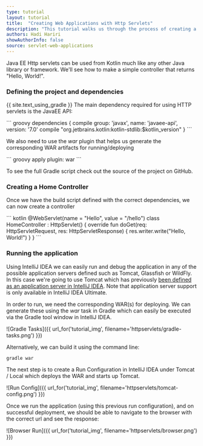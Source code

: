 ```yaml
---
type: tutorial
layout: tutorial
title:  "Creating Web Applications with Http Servlets"
description: "This tutorial walks us through the process of creating a simple controller using HttpServlet to display Hello World."
authors: Hadi Hariri
showAuthorInfo: false
source: servlet-web-applications
---
```

Java EE Http servlets can be used from Kotlin much like any other Java library or framework. We'll see
how to make a simple controller that returns "Hello, World!".

### Defining the project and dependencies
{{ site.text_using_gradle }}
The main dependency required for using HTTP servlets is the JavaEE API:

<div class="sample" markdown="1" theme="idea" mode="groovy" data-highlight-only>
``` groovy
dependencies {
    compile group: 'javax', name: 'javaee-api', version: '7.0'
    compile "org.jetbrains.kotlin:kotlin-stdlib:$kotlin_version"
}
```
</div>

We also need to use the *war* plugin that helps us generate the corresponding WAR artifacts for running/deploying

<div class="sample" markdown="1" theme="idea" mode="groovy" data-highlight-only>
``` groovy
apply plugin: war
```
</div>

To see the full Gradle script check out the source of the project on GitHub.


### Creating a Home Controller

Once we have the build script defined with the correct dependencies, we can now create a controller

<div class="sample" markdown="1" theme="idea" data-highlight-only>
``` kotlin
@WebServlet(name = "Hello", value = "/hello")
class HomeController : HttpServlet() {
    override fun doGet(req: HttpServletRequest, res: HttpServletResponse) {
        res.writer.write("Hello, World!")
    }
}
```
</div>

### Running the application

Using IntelliJ IDEA we can easily run and debug the application in any of the possible application servers defined such as Tomcat, Glassfish or WildFly. In this case we're going to use Tomcat
which has previously [been defined as an application server in IntelliJ IDEA](http://www.jetbrains.com/idea/webhelp/defining-application-servers-in-intellij-idea.html).
Note that application server support is only available in IntelliJ IDEA Ultimate.

In order to run, we need the corresponding WAR(s) for deploying. We can generate these using the *war* task in Gradle which can easily be executed via the Gradle tool window in IntelliJ IDEA.


![Gradle Tasks]({{ url_for('tutorial_img', filename='httpservlets/gradle-tasks.png') }})

Alternatively, we can build it using the command line:

    gradle war

The next step is to create a Run Configuration in IntelliJ IDEA under Tomcat / Local which deploys the WAR and starts up Tomcat.

![Run Config]({{ url_for('tutorial_img', filename='httpservlets/tomcat-config.png') }})

Once we run the application (using this previous run configuration), and on successful deployment, we should be able to navigate to the browser with the correct url and see the response:

![Browser Run]({{ url_for('tutorial_img', filename='httpservlets/browser.png') }})





